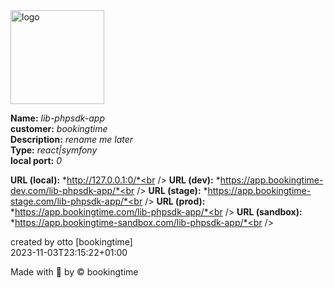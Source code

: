<img src="https://github.com/bookingtime/lib-phpsdk-app/blob/master/aws/logo_repo.png" alt="logo" width="150" height="150" />

**Name:** *lib-phpsdk-app*<br >
**customer:** *bookingtime*<br />
**Description:** *rename me later*<br >
**Type:** *react|symfony*<br >
**local port:** *0*<br >

**URL (local):** *http://127.0.0.1:0/*<br />
**URL (dev):** *https://app.bookingtime-dev.com/lib-phpsdk-app/*<br />
**URL (stage):** *https://app.bookingtime-stage.com/lib-phpsdk-app/*<br />
**URL (prod):** *https://app.bookingtime.com/lib-phpsdk-app/*<br />
**URL (sandbox):** *https://app.bookingtime-sandbox.com/lib-phpsdk-app/*<br />

created by otto [bookingtime]<br >
2023-11-03T23:15:22+01:00

Made with :blue_heart: by © bookingtime
